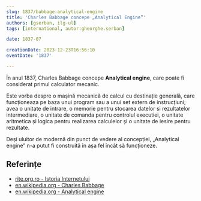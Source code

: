 ```yaml
---
slug: 1837/babbage-analytical-engine
title: 'Charles Babbage concepe „Analytical Engine”'
authors: [gserban, ilg-ul]
tags: [international, autor:gheorghe.serban]

date: 1837-07

creationDate: 2023-12-23T16:56:10
eventDate: '1837'

---
```


În anul 1837, Charles Babbage concepe **Analytical engine**, care
poate fi considerat primul calculator mecanic.

<!-- truncate -->

Este vorba despre o mașină mecanică de calcul cu destinație generală,
care funcționeaza
pe baza unui program sau a unui set extern de instrucțiuni;
avea o unitate
de intrare, o memorie pentru stocarea datelor si rezultatelor
intermediare, o unitate de comanda pentru controlul executiei,
o unitate aritmetica și logica pentru realizarea calculelor și
o unitate de iesire pentru rezultate.

Deși uluitor de modernă din punct de vedere al concepției,
„Analytical engine” n-a putut fi construită în așa fel încât să
funcționeze.

## Referințe

- [rite.org.ro - Istoria Internetului](https://rite.org.ro/istoria-internetului/)
- [en.wikipedia.org - Charles Babbage](https://en.wikipedia.org/wiki/Charles_Babbage)
- [en.wikipedia.org - Analytical engine](https://en.wikipedia.org/wiki/Analytical_engine)
